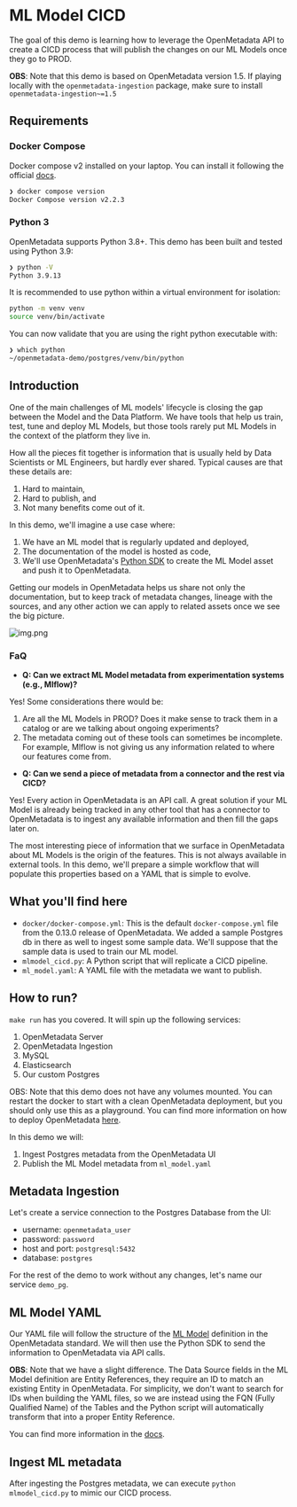 # ML Model CICD

The goal of this demo is learning how to leverage the OpenMetadata API to create a CICD process
that will publish the changes on our ML Models once they go to PROD.

**OBS**: Note that this demo is based on OpenMetadata version 1.5. If playing locally with the `openmetadata-ingestion`
package, make sure to install `openmetadata-ingestion~=1.5`

## Requirements

### Docker Compose

Docker compose v2 installed on your laptop. You can install it following the official [docs](https://docs.docker.com/compose/install/).

```bash
❯ docker compose version
Docker Compose version v2.2.3
```

### Python 3

OpenMetadata supports Python 3.8+. This demo has been built and tested using Python 3.9:

```bash
❯ python -V
Python 3.9.13
```

It is recommended to use python within a virtual environment for isolation:

```bash
python -m venv venv
source venv/bin/activate
```

You can now validate that you are using the right python executable with:

```bash
❯ which python
~/openmetadata-demo/postgres/venv/bin/python
```

## Introduction

One of the main challenges of ML models' lifecycle is closing the gap between the Model and the Data Platform. We have
tools that help us train, test, tune and deploy ML Models, but those tools rarely put ML Models in the context
of the platform they live in.

How all the pieces fit together is information that is usually held by Data Scientists or ML Engineers, but hardly ever
shared. Typical causes are that these details are:

1. Hard to maintain,
2. Hard to publish, and
3. Not many benefits come out of it.

In this demo, we'll imagine a use case where:

1. We have an ML model that is regularly updated and deployed,
2. The documentation of the model is hosted as code,
3. We'll use OpenMetadata's [Python SDK](https://docs.open-metadata.org/sdk/python) to create the ML Model asset and push it to OpenMetadata.

Getting our models in OpenMetadata helps us share not only the documentation, but to keep track of metadata changes,
lineage with the sources, and any other action we can apply to related assets once we see the big picture.

![img.png](resources/context.png)

### FaQ

- **Q: Can we extract ML Model metadata from experimentation systems (e.g., Mlflow)?**

Yes! Some considerations there would be:
1. Are all the ML Models in PROD? Does it make sense to track them in a catalog or are we talking about ongoing experiments?
2. The metadata coming out of these tools can sometimes be incomplete. For example, Mlflow is not giving us any information
    related to where our features come from.

- **Q: Can we send a piece of metadata from a connector and the rest via CICD?**

Yes! Every action in OpenMetadata is an API call. A great solution if your ML Model is already being tracked in
any other tool that has a connector to OpenMetadata is to ingest any available information and then fill the gaps
later on.

The most interesting piece of information that we surface in OpenMetadata about ML Models is the origin of the features.
This is not always available in external tools. In this demo, we'll prepare a simple workflow that will populate
this properties based on a YAML that is simple to evolve.

## What you'll find here

- `docker/docker-compose.yml`: This is the default `docker-compose.yml` file from the 0.13.0 release of OpenMetadata. We added
  a sample Postgres db in there as well to ingest some sample data. We'll suppose that the sample data is used to train
  our ML model.
- `mlmodel_cicd.py`: A Python script that will replicate a CICD pipeline.
- `ml_model.yaml`: A YAML file with the metadata we want to publish.

## How to run?

`make run` has you covered. It will spin up the following services:

1. OpenMetadata Server
2. OpenMetadata Ingestion
3. MySQL
4. Elasticsearch
5. Our custom Postgres

OBS: Note that this demo does not have any volumes mounted. You can restart the docker to start with a clean
OpenMetadata deployment, but you should only use this as a playground. You can find more information on
how to deploy OpenMetadata [here](https://docs.open-metadata.org/deployment).

In this demo we will:

1. Ingest Postgres metadata from the OpenMetadata UI
2. Publish the ML Model metadata from `ml_model.yaml`

## Metadata Ingestion

Let's create a service connection to the Postgres Database from the UI:
- username: `openmetadata_user`
- password: `password`
- host and port: `postgresql:5432`
- database: `postgres`

For the rest of the demo to work without any changes, let's name our service `demo_pg`.

## ML Model YAML

Our YAML file will follow the structure of the [ML Model](https://docs.open-metadata.org/main-concepts/metadata-standard/schemas/entity/data/mlmodel) definition
in the OpenMetadata standard. We will then use the Python SDK to send the information to OpenMetadata via API calls.

**OBS**: Note that we have a slight difference. The Data Source fields in the ML Model definition are Entity References,
they require an ID to match an existing Entity in OpenMetadata. For simplicity, we don't want to search for IDs when
building the YAML files, so we are instead using the FQN (Fully Qualified Name) of the Tables and the Python
script will automatically transform that into a proper Entity Reference.

You can find more information in the [docs](https://docs.open-metadata.org/sdk/python/entities/ml-model).

## Ingest ML metadata

After ingesting the Postgres metadata, we can execute `python mlmodel_cicd.py` to mimic our CICD process.

